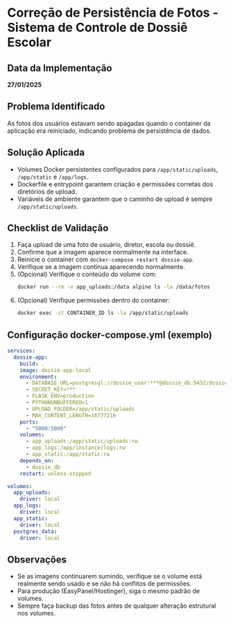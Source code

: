 # Correção de Persistência de Fotos - Sistema de Controle de Dossiê Escolar

## Data da Implementação
**27/01/2025**

## Problema Identificado
As fotos dos usuários estavam sendo apagadas quando o container da aplicação era reiniciado, indicando problema de persistência de dados.

## Solução Aplicada
- Volumes Docker persistentes configurados para `/app/static/uploads`, `/app/static` e `/app/logs`.
- Dockerfile e entrypoint garantem criação e permissões corretas dos diretórios de upload.
- Variáveis de ambiente garantem que o caminho de upload é sempre `/app/static/uploads`.

## Checklist de Validação
1. Faça upload de uma foto de usuário, diretor, escola ou dossiê.
2. Confirme que a imagem aparece normalmente na interface.
3. Reinicie o container com `docker-compose restart dossie-app`.
4. Verifique se a imagem continua aparecendo normalmente.
5. (Opcional) Verifique o conteúdo do volume com:
   ```bash
   docker run --rm -v app_uploads:/data alpine ls -la /data/fotos
   ```
6. (Opcional) Verifique permissões dentro do container:
   ```bash
   docker exec -it CONTAINER_ID ls -la /app/static/uploads
   ```

## Configuração docker-compose.yml (exemplo)
```yaml
services:
  dossie-app:
    build: .
    image: dossie-app:local
    environment:
      - DATABASE_URL=postgresql://dossie_user:***@dossie_db:5432/dossie_escola
      - SECRET_KEY=***
      - FLASK_ENV=production
      - PYTHONUNBUFFERED=1
      - UPLOAD_FOLDER=/app/static/uploads
      - MAX_CONTENT_LENGTH=16777216
    ports:
      - "5000:5000"
    volumes:
      - app_uploads:/app/static/uploads:rw
      - app_logs:/app/instance/logs:rw
      - app_static:/app/static:rw
    depends_on:
      - dossie_db
    restart: unless-stopped

volumes:
  app_uploads:
    driver: local
  app_logs:
    driver: local
  app_static:
    driver: local
  postgres_data:
    driver: local
```

## Observações
- Se as imagens continuarem sumindo, verifique se o volume está realmente sendo usado e se não há conflitos de permissões.
- Para produção (EasyPanel/Hostinger), siga o mesmo padrão de volumes.
- Sempre faça backup das fotos antes de qualquer alteração estrutural nos volumes. 